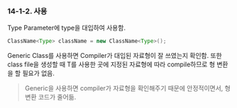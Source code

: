 ### 14-1-2. 사용

Type Parameter에 type을 대입하여 사용함.

```java
ClassName<Type> className = new ClassName<Type>();
```

Generic Class를 사용하면 Compiler가 대입된 자료형이 잘 쓰였는지 확인함. 또한 class file을 생성할 때 T를 사용한 곳에 지정된 자료형에 따라 compile하므로 형 변환을 할 필요가 없음.

> Generic을 사용하면 compiler가 자료형을 확인해주기 때문에 안정적이면서, 형 변환 코드가 줄어듦.